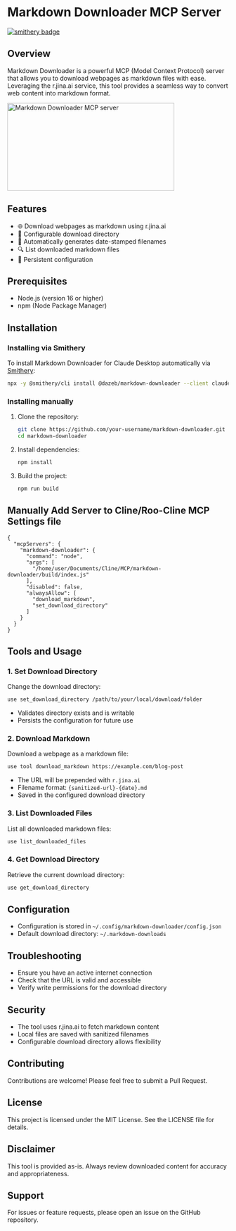 # Markdown Downloader MCP Server

[![smithery badge](https://smithery.ai/badge/@dazeb/markdown-downloader)](https://smithery.ai/server/@dazeb/markdown-downloader)

## Overview

Markdown Downloader is a powerful MCP (Model Context Protocol) server that allows you to download webpages as markdown files with ease. Leveraging the r.jina.ai service, this tool provides a seamless way to convert web content into markdown format.

<a href="https://glama.ai/mcp/servers/jrki7zltg7">
  <img width="380" height="200" src="https://glama.ai/mcp/servers/jrki7zltg7/badge" alt="Markdown Downloader MCP server" />
</a>

## Features

- 🌐 Download webpages as markdown using r.jina.ai
- 📁 Configurable download directory
- 📝 Automatically generates date-stamped filenames
- 🔍 List downloaded markdown files
- 💾 Persistent configuration

## Prerequisites

- Node.js (version 16 or higher)
- npm (Node Package Manager)

## Installation

### Installing via Smithery

To install Markdown Downloader for Claude Desktop automatically via [Smithery](https://smithery.ai/server/@dazeb/markdown-downloader):

```bash
npx -y @smithery/cli install @dazeb/markdown-downloader --client claude
```

### Installing manually

1. Clone the repository:
   ```bash
   git clone https://github.com/your-username/markdown-downloader.git
   cd markdown-downloader
   ```

2. Install dependencies:
   ```bash
   npm install
   ```

3. Build the project:
   ```bash
   npm run build
   ```

## Manually Add Server to Cline/Roo-Cline MCP Settings file  

```
{
  "mcpServers": {
    "markdown-downloader": {
      "command": "node",
      "args": [
        "/home/user/Documents/Cline/MCP/markdown-downloader/build/index.js"
      ],
      "disabled": false,
      "alwaysAllow": [
        "download_markdown",
        "set_download_directory"
      ]
    }
  }
}
```

## Tools and Usage

### 1. Set Download Directory

Change the download directory:

```bash
use set_download_directory /path/to/your/local/download/folder
```

- Validates directory exists and is writable
- Persists the configuration for future use

### 2. Download Markdown

Download a webpage as a markdown file:

```bash
use tool download_markdown https://example.com/blog-post
```

- The URL will be prepended with `r.jina.ai`
- Filename format: `{sanitized-url}-{date}.md`
- Saved in the configured download directory

### 3. List Downloaded Files

List all downloaded markdown files:

```bash
use list_downloaded_files
```

### 4. Get Download Directory

Retrieve the current download directory:

```bash
use get_download_directory
```

## Configuration

- Configuration is stored in `~/.config/markdown-downloader/config.json`
- Default download directory: `~/.markdown-downloads`

## Troubleshooting

- Ensure you have an active internet connection
- Check that the URL is valid and accessible
- Verify write permissions for the download directory

## Security

- The tool uses r.jina.ai to fetch markdown content
- Local files are saved with sanitized filenames
- Configurable download directory allows flexibility

## Contributing

Contributions are welcome! Please feel free to submit a Pull Request.

## License

This project is licensed under the MIT License. See the LICENSE file for details.

## Disclaimer

This tool is provided as-is. Always review downloaded content for accuracy and appropriateness.

## Support

For issues or feature requests, please open an issue on the GitHub repository.
